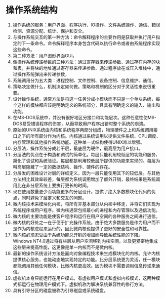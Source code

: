 # 操作系统结构

1. 操作系统的服务：用户界面、程序执行、IO操作、文件系统操作、通信、错误检测、资源分配、统计、保护和安全。
2. 与操作系统交互的第一种方法：命令解释程序的主要作用是获取并执行用户指定的下一条命令。命令解释程序本身包含代码以执行命令或者由系统程序实现这些命令。
3. 第二种方法：用户图形界面GUI。
4. 像操作系统传递参数的三种方法：通过寄存器来传递参数、通过存在内存的块和表，并将块的地址通过寄存器来传递参数、通过程序放在或压入堆栈中，通过操作系统弹出来传递参数，
5. 系统调用分为五大类：进程控制、文件控制、设备控制、信息维护、通信。
6. 策略决定做什么，机制决定如何做。策略和机制的区分对于灵活性来说很重要。
7. 设计操作系统，通常方法是将这一任务分成小模块而不只是一个单块系统，每个这样的模块都应该是明确定义的系统部分，且具有明确定义的输入、输出和功能。
8. 在MS-DOS系统中，并没有很好地区分接口和功能层次。这种任意性使MS-DOS易受错误程序的伤害，从而导致用户程序出错时整个系统的崩溃。
9. 原始的UNIX系统由内核和系统程序两部分组成，物理硬件之上和系统调用接口之下的所有部分作为内核。内核通过系统调用以提供文件系统、CPU调度、内存管理和其他操作系统功能。这种单一式结构使得UNIX难以增强。
10. 分层法，操作系统分成若干层，最底层为硬件，最高层为用户接口。
11. 分层法的优点在于构造和调试的简单化。每层只能利用较低层的功能和服务，简化了调试和系统验证。每层都是利用较低层所提供的功能来实现的。每层为叫高层隐藏了一定的数据结构、操作、硬件的存在。
12. 分层发的困难设计对层的详细定义，因为一层只能使用其下的较低层。与其他方法相比其效率较差，每层都为系统调用增加了额外开销，最终结果是系统调用比在非分层系统上要执行更长的时间。
13. 现在使用数量更少而功能更多的分层设计，提供了绝大多数模块化代码的优点，同时避免了层定义和交互的问题。
14. 微内核技术来模块化内核，将所有非基本部分从内核中移走，并将它们实现为系统程序或用户程序。微内核通常包括最小的进程和内存管理以及通信功能。
15. 微内核的主要功能是使客户程序和运行在用户空间的各种服务之间进行通信。
16. 微内核的好处之一在于便于扩充操作系统。由于绝大多数服务是作为用户而不是作为内核进程来运行的，因此微内核也提供了更好的安全性和可靠性。
17. 微内核必须忍受由于系统功能总开销的增加而导致系统性能的下降。Windows NT4.0通过将有些层从用户空间移到内核空间，以及更紧密地集成这些层来提高性能，这更像是单一内核而不是微内核。
18. 最新的操作系统设计方法是面向对象编程技术来生成模块化的内核。允许内核提供核心服务，也能动态地实现特定的功能。比分层系统更为灵活，任一模块都能调用其他任何模块，比微内核更高效，因为模块不需要调用信息传递来通信。
19. 虚拟机本身只能运行在用户模式，有虚拟用户模式和虚拟内核模式，这两种模式都运行在物理用户模式下。虚拟机称为解决系统兼容性的修行方法。
20. 具有引导分区的磁盘被称为引导磁盘或系统磁盘。